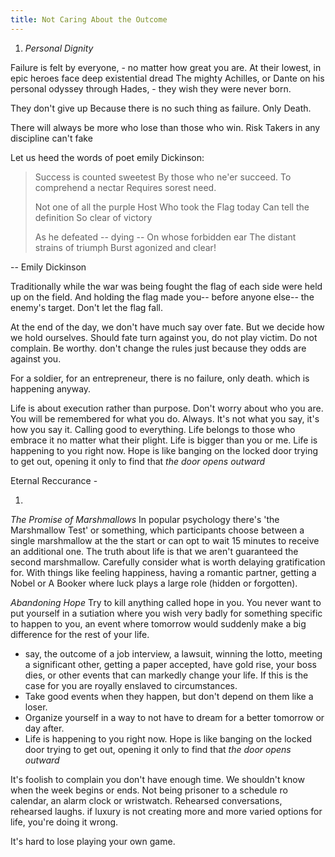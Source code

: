 ```yaml
---
title: Not Caring About the Outcome
---
```


1.  *Personal Dignity*

Failure is felt by everyone, - no matter how great you are. At their
lowest, in epic heroes face deep existential dread The mighty Achilles,
or Dante on his personal odyssey through Hades, - they wish they were
never born.

They don\'t give up Because there is no such thing as failure. Only
Death.

There will always be more who lose than those who win. Risk Takers in
any discipline can\'t fake

Let us heed the words of poet emily Dickinson:

> Success is counted sweetest By those who ne\'er succeed. To comprehend
> a nectar Requires sorest need.
>
> Not one of all the purple Host Who took the Flag today Can tell the
> definition So clear of victory
>
> As he defeated -- dying -- On whose forbidden ear The distant strains
> of triumph Burst agonized and clear!

-- Emily Dickinson

Traditionally while the war was being fought the flag of each side were
held up on the field. And holding the flag made you-- before anyone
else-- the enemy\'s target. Don\'t let the flag fall.

At the end of the day, we don\'t have much say over fate. But we decide
how we hold ourselves. Should fate turn against you, do not play victim.
Do not complain. Be worthy. don\'t change the rules just because they
odds are against you.

For a soldier, for an entrepreneur, there is no failure, only death.
which is happening anyway.

Life is about execution rather than purpose. Don\'t worry about who you
are. You will be remembered for what you do. Always. It\'s not what you
say, it\'s how you say it. Calling good to everything. Life belongs to
those who embrace it no matter what their plight. Life is bigger than
you or me. Life is happening to you right now. Hope is like banging on
the locked door trying to get out, opening it only to find that *the
door opens outward*

Eternal Reccurance -

1.  

*The Promise of Marshmallows* In popular psychology there\'s \'the
Marshmallow Test\' or something, which participants choose between a
single marshmallow at the the start or can opt to wait 15 minutes to
receive an additional one. The truth about life is that we aren\'t
guaranteed the second marshmallow. Carefully consider what is worth
delaying gratification for. With things like feeling happiness, having a
romantic partner, getting a Nobel or A Booker where luck plays a large
role (hidden or forgotten).

*Abandoning Hope* Try to kill anything called hope in you. You never
want to put yourself in a sutiation where you wish very badly for
something specific to happen to you, an event where tomorrow would
suddenly make a big difference for the rest of your life.

-   say, the outcome of a job interview, a lawsuit, winning the lotto,
    meeting a significant other, getting a paper accepted, have gold
    rise, your boss dies, or other events that can markedly change your
    life. If this is the case for you are royally enslaved to
    circumstances.
-   Take good events when they happen, but don\'t depend on them like a
    loser.
-   Organize yourself in a way to not have to dream for a better
    tomorrow or day after.
-   Life is happening to you right now. Hope is like banging on the
    locked door trying to get out, opening it only to find that *the
    door opens outward*

It\'s foolish to complain you don\'t have enough time. We shouldn\'t
know when the week begins or ends. Not being prisoner to a schedule ro
calendar, an alarm clock or wristwatch. Rehearsed conversations,
rehearsed laughs. if luxury is not creating more and more varied options
for life, you\'re doing it wrong.

It\'s hard to lose playing your own game.
